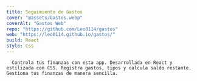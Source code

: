 ```yaml
---
title: Seguimiento de Gastos
cover: "@assets/Gastos.webp"
coverAlt: "Gastos Web"
repo: "https://github.com/Leo0114/gastos"
web: "https://leo0114.github.io/gastos/"
build: React
style: Css
---
```


      Controla tus finanzas con esta app. Desarrollada en React y estilizada con CSS. Registra gastos, tipos y calcula saldo restante. Gestiona tus finanzas de manera sencilla.
